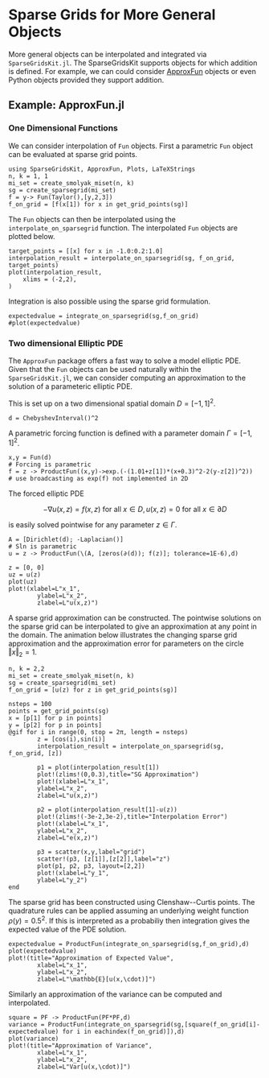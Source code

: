 # Sparse Grids for More General Objects
More general objects can be interpolated and integrated via `SparseGridsKit.jl`.
The SparseGridsKit supports objects for which addition is defined.
For example, we can could consider [ApproxFun](https://github.com/JuliaApproximation/ApproxFun.jl) objects or even Python objects provided they support addition.

## Example: ApproxFun.jl
### One Dimensional Functions
We can consider interpolation of `Fun` objects.
First a parametric `Fun` object can be evaluated at sparse grid points.
```@example approxfun
using SparseGridsKit, ApproxFun, Plots, LaTeXStrings
n, k = 1, 1
mi_set = create_smolyak_miset(n, k)
sg = create_sparsegrid(mi_set)
f = y-> Fun(Taylor(),[y,2,3])
f_on_grid = [f(x[1]) for x in get_grid_points(sg)]
```
The `Fun` objects can then be interpolated using the `interpolate_on_sparsegrid` function.
The interpolated `Fun` objects are plotted below.
```@example approxfun
target_points = [[x] for x in -1.0:0.2:1.0]
interpolation_result = interpolate_on_sparsegrid(sg, f_on_grid, target_points)
plot(interpolation_result,
    xlims = (-2,2),
)
```
Integration is also possible using the sparse grid formulation.
```@example approxfun
expectedvalue = integrate_on_sparsegrid(sg,f_on_grid)
#plot(expectedvalue)
```
### Two dimensional Elliptic PDE
The `ApproxFun` package offers a fast way to solve a model elliptic PDE.
Given that the `Fun` objects can be used naturally within the `SparseGridsKit.jl`, we can consider computing an approximation to the solution of a parameteric elliptic PDE.

This is set up on a two dimensional spatial domain $D=[-1,1]^2$.
```@example approxfun
d = ChebyshevInterval()^2
```
A parametric forcing function is defined with a parameter domain $\Gamma=[-1,1]^2$.
```@example approxfun
x,y = Fun(d)
# Forcing is parametric
f = z -> ProductFun((x,y)->exp.(-(1.01+z[1])*(x+0.3)^2-2(y-z[2])^2))  # use broadcasting as exp(f) not implemented in 2D
```
The forced elliptic PDE
```math
-\nabla u(x,z) = f(x,z) \text{ for all } x \in D, u(x,z) = 0 \text{ for all } x \in \partial D
```
is easily solved pointwise for any parameter $z \in \Gamma$.
```@example approxfun
A = [Dirichlet(d); -Laplacian()]
# Sln is parametric
u = z -> ProductFun(\(A, [zeros(∂(d)); f(z)]; tolerance=1E-6),d)

z = [0, 0]
uz = u(z)
plot(uz)
plot!(xlabel=L"x_1",
        ylabel=L"x_2",
        zlabel=L"u(x,z)")
```

A sparse grid approximation can be constructed.
The pointwise solutions on the sparse grid can be interpolated to give an approximation at any point in the domain.
The animation below illustrates the changing sparse grid approximation and the approximation error for parameters on the circle $\Vert x \Vert_2 = 1$.
```@example approxfun
n, k = 2,2
mi_set = create_smolyak_miset(n, k)
sg = create_sparsegrid(mi_set)
f_on_grid = [u(z) for z in get_grid_points(sg)]

nsteps = 100
points = get_grid_points(sg)
x = [p[1] for p in points]
y = [p[2] for p in points]
@gif for i in range(0, stop = 2π, length = nsteps)
        z = [cos(i),sin(i)]
        interpolation_result = interpolate_on_sparsegrid(sg, f_on_grid, [z])

        p1 = plot(interpolation_result[1])
        plot!(zlims!(0,0.3),title="SG Approximation")
        plot!(xlabel=L"x_1",
        ylabel=L"x_2",
        zlabel=L"u(x,z)")

        p2 = plot(interpolation_result[1]-u(z))
        plot!(zlims!(-3e-2,3e-2),title="Interpolation Error")
        plot!(xlabel=L"x_1",
        ylabel=L"x_2",
        zlabel=L"e(x,z)")

        p3 = scatter(x,y,label="grid")
        scatter!(p3, [z[1]],[z[2]],label="z")
        plot(p1, p2, p3, layout=[2,2])
        plot!(xlabel=L"y_1",
        ylabel=L"y_2")
end
```
The sparse grid has been constructed using Clenshaw--Curtis points.
The quadrature rules can be applied assuming an underlying weight function $\rho(y)=0.5^2$.
If this is interpreted as a probabiliy then integration gives the expected value of the PDE solution.
```@example approxfun
expectedvalue = ProductFun(integrate_on_sparsegrid(sg,f_on_grid),d)
plot(expectedvalue)
plot!(title="Approximation of Expected Value",
        xlabel=L"x_1",
        ylabel=L"x_2",
        zlabel=L"\mathbb{E}[u(x,\cdot)]")
```
Similarly an approximation of the variance can be computed and interpolated.
```@example approxfun
square = PF -> ProductFun(PF*PF,d)
variance = ProductFun(integrate_on_sparsegrid(sg,[square(f_on_grid[i]-expectedvalue) for i in eachindex(f_on_grid)]),d)
plot(variance)
plot!(title="Approximation of Variance",
        xlabel=L"x_1",
        ylabel=L"x_2",
        zlabel=L"Var[u(x,\cdot)]")
```